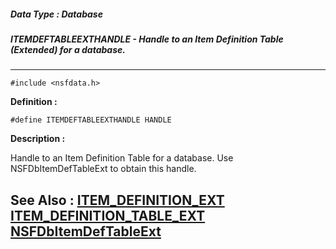 ##### Data Type : Database
##### ITEMDEFTABLEEXTHANDLE - Handle to an Item Definition Table  (Extended) for a database.
---
```
#include <nsfdata.h>
```

**Definition :**
```
#define ITEMDEFTABLEEXTHANDLE HANDLE
```

**Description :**

Handle to an Item Definition Table for a database.  Use NSFDbItemDefTableExt to obtain this handle.


**See Also :**
[ITEM_DEFINITION_EXT](/domino-c-api-docs/reference/Data/ITEM_DEFINITION_EXT)
[ITEM_DEFINITION_TABLE_EXT](/domino-c-api-docs/reference/Data/ITEM_DEFINITION_TABLE_EXT)
[NSFDbItemDefTableExt](/domino-c-api-docs/reference/Func/NSFDbItemDefTableExt)
---
